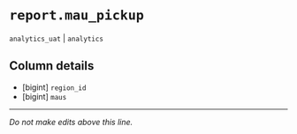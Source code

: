 # `report.mau_pickup`
`analytics_uat` | `analytics`

## Column details
* [bigint]    `region_id`
* [bigint]    `maus`

-------------------------------------------------------------------------------
*Do not make edits above this line.*

